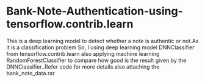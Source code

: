 # Bank-Note-Authentication-using-tensorflow.contrib.learn
This is a deep learning model to detect whether a note is authentic or not.As it is a classification problem So, I using deep learning model DNNClassifier from tensorflow.contrib.learn also applying machine learning RandomForestClassifier to compare how good is the result given by the DNNClassifier..Refer code for more details also attaching the bank_note_data.rar
